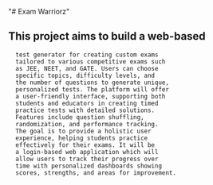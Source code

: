 "# Exam Warriorz" 
## This project aims to build a web-based 
      test generator for creating custom exams 
      tailored to various competitive exams such 
      as JEE, NEET, and GATE. Users can choose 
      specific topics, difficulty levels, and 
      the number of questions to generate unique, 
      personalized tests. The platform will offer 
      a user-friendly interface, supporting both 
      students and educators in creating timed 
      practice tests with detailed solutions. 
      Features include question shuffling, 
      randomization, and performance tracking. 
      The goal is to provide a holistic user 
      experience, helping students practice 
      effectively for their exams. It will be 
      a login-based web application which will 
      allow users to track their progress over 
      time with personalized dashboards showing 
      scores, strengths, and areas for improvement.
